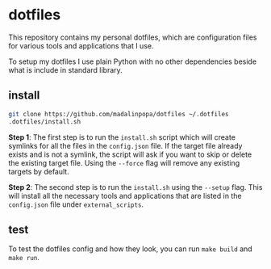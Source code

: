 # dotfiles
This repository contains my personal dotfiles, which are configuration files for various tools and applications that I use.

To setup my dotfiles I use plain Python with no other dependencies beside what is include in standard library.

## install
```bash
git clone https://github.com/madalinpopa/dotfiles ~/.dotfiles
.dotfiles/install.sh
```
**Step 1**: The first step is to run the `install.sh` script which will create symlinks for all the files in the `config.json` file. If the target file already exists and is not a symlink, the script will ask if you want to skip or delete the existing target file. Using the `--force` flag will remove any existing targets by default.

**Step 2**: The second step is to run the `install.sh` using the `--setup` flag. This will install all the necessary tools and applications that are listed in the `config.json` file under `external_scripts`.

## test
To test the dotfiles config and how they look, you can run `make build` and `make run`.
